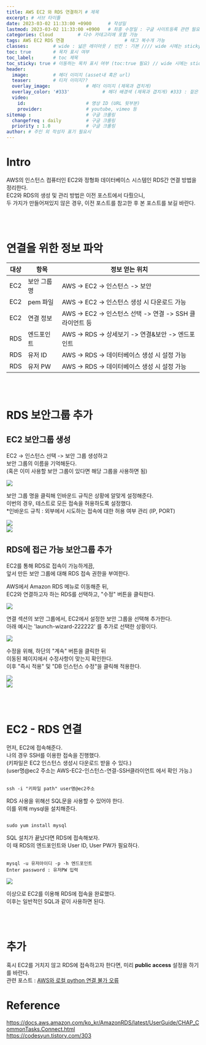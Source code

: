 ```yaml
---
title: AWS EC2 와 RDS 연결하기 # 제목
excerpt: # 서브 타이틀
date: 2023-03-02 11:33:00 +0900      # 작성일
lastmod: 2023-03-02 11:33:00 +0900   # 최종 수정일 : 구글 사이트등록 관련 필요
categories: Cloud         # 다수 카테고리에 포함 가능
tags: AWS EC2 RDS 연결                      # 태그 복수개 가능
classes:         # wide : 넓은 레이아웃 / 빈칸 : 기본 //// wide 시에는 sticky toc 불가
toc: true        # 목차 표시 여부
toc_label:       # toc 제목
toc_sticky: true # 이동하는 목차 표시 여부 (toc:true 필요) // wide 시에는 sticky toc 불가
header: 
  image:         # 헤더 이미지 (asset내 혹은 url)
  teaser:        # 티저 이미지??
  overlay_image:             # 헤더 이미지 (제목과 겹치게)
  overlay_color: '#333'            # 헤더 배경색 (제목과 겹치게) #333 : 짙은 회색
  video:
    id:                      # 영상 ID (URL 뒷부분)
    provider:                # youtube, vimeo 등
sitemap :                    # 구글 크롤링
  changefreq : daily         # 구글 크롤링
  priority : 1.0             # 구글 크롤링
author: # 주인 외 작성자 표기 필요시
---
```

<!--postNo: 20230302_002-->

# Intro
AWS의 인스턴스 컴퓨터인 EC2와 정형화 데이터베이스 시스템인 RDS간 연결 방법을 정리한다.  
EC2와 RDS의 생성 및 관리 방법은 이전 포스트에서 다뤘으니,  
두 가지가 만들어져있지 않은 경우, 이전 포스트를 참고한 후 본 포스트를 보길 바란다.  

<br>
<br>

# 연결을 위한 정보 파악

|대상|항목|정보 얻는 위치|
|---|---|---|
|EC2|보안 그룹 명|AWS -> EC2 -> 인스턴스 -> 보안|
|EC2|pem 파일|AWS -> EC2 -> 인스턴스 생성 시 다운로드 가능|
|EC2|연결 정보|AWS -> EC2 -> 인스턴스 선택 -> 연결 -> SSH 클라이언트 등|
|RDS|엔드포인트|AWS -> RDS -> 상세보기 -> 연결&보안 -> 엔드포인트|
|RDS|유저 ID|AWS -> RDS -> 데이터베이스 생성 시 설정 가능|
|RDS|유저 PW|AWS -> RDS -> 데이터베이스 생성 시 설정 가능|

<br>
<br>

# RDS 보안그룹 추가

## EC2 보안그룹 생성  

EC2 -> 인스턴스 선택 -> 보안 그룹 생성하고  
보안 그룹의 이름을 기억해둔다.  
(혹은 이미 사용할 보안 그룹이 있다면 해당 그룹을 사용하면 됨)  

![](/assets/images/20230302_002_001.png)  

보안 그룹 명을 클릭해 인바운드 규칙은 상황에 알맞게 설정해준다.  
이번의 경우, 테스트로 모든 접속을 허용하도록 설정했다.  
*인바운드 규칙 : 외부에서 시도하는 접속에 대한 허용 여부 관리 (IP, PORT)  

![](/assets/images/20230302_002_001.png)  
![](/assets/images/20230302_002_002.png)  


## RDS에 접근 가능 보안그룹 추가

EC2를 통해 RDS로 접속이 가능하게끔,  
앞서 만든 보안 그룹에 대해 RDS 접속 권한을 부여한다.  

AWS에서 Amazon RDS 메뉴로 이동해준 뒤,  
EC2와 연결하고자 하는 RDS를 선택하고, "수정" 버튼을 클릭한다.  

![](/assets/images/20230302_002_003.png)  

연결 섹션의 보안 그룹에서, EC2에서 설정한 보안 그룹을 선택해 추가한다.  
아래 예시는 'launch-wizard-222222' 를 추가로 선택한 상황이다.  

![](/assets/images/20230302_002_004.png)  

수정을 위해, 하단의 "계속" 버튼을 클릭한 뒤  
이동된 페이지에서 수정사항이 맞는지 확인한다.  
이후 "즉시 적용" 및 "DB 인스턴스 수정"을 클릭해 적용한다.  

![](/assets/images/20230302_002_005.png)  
![](/assets/images/20230302_002_006.png)  

<br>
<br>

# EC2 - RDS 연결

먼저, EC2에 접속해준다.  
나의 경우 SSH를 이용한 접속을 진행했다.  
(키파일은 EC2 인스턴스 생성시 다운로드 받을 수 있다.)  
(user명@ec2 주소는 AWS-EC2-인스턴스-연결-SSH클라이언트 에서 확인 가능.)

```terminal

ssh -i "키파일 path" user명@ec2주소

```

RDS 사용을 위해선 SQL문을 사용할 수 있어야 한다.  
이를 위해 mysql을 설치해준다.  

```terminal

sudo yum install mysql

```

SQL 설치가 끝났다면 RDS에 접속해보자.  
이 때 RDS의 엔드포인트와 User ID, User PW가 필요하다.

```terminal

mysql -u 유저아이디 -p -h 엔드포인트
Enter password : 유저PW 입력

```

![](/assets/images/20230302_002_007.png)  

이상으로 EC2를 이용해 RDS에 접속을 완료했다.  
이후는 일반적인 SQL과 같이 사용하면 된다.  

<br>
<br>

# 추가

혹시 EC2를 거치지 않고 RDS에 접속하고자 한다면, 미리 **public access** 설정을 하기를 바란다.  
관련 포스트 : [AWS와 로컬 python 연결 불가 오류](https://whdrns2013.github.io/troubleshooting/2023-03-05-20230305_001_AWS_cantconnect)  

# Reference
https://docs.aws.amazon.com/ko_kr/AmazonRDS/latest/UserGuide/CHAP_CommonTasks.Connect.html  
https://codesyun.tistory.com/303  

